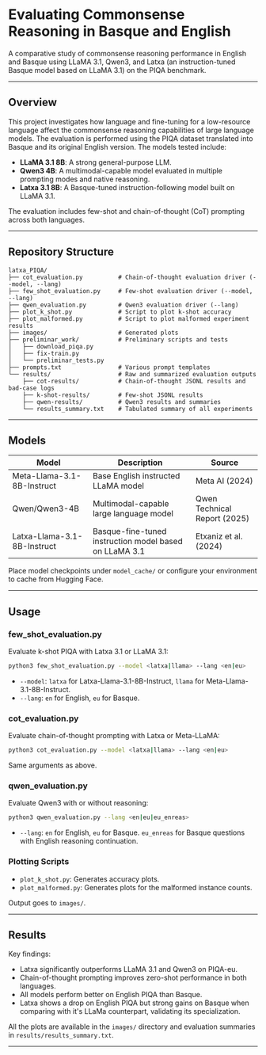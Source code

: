 # Evaluating Commonsense Reasoning in Basque and English

A comparative study of commonsense reasoning performance in English and Basque using LLaMA 3.1, Qwen3, and Latxa (an instruction-tuned Basque model based on LLaMA 3.1) on the PIQA benchmark.

---

## Overview

This project investigates how language and fine-tuning for a low-resource language affect the commonsense reasoning capabilities of large language models. The evaluation is performed using the PIQA dataset translated into Basque and its original English version. The models tested include:

* **LLaMA 3.1 8B**: A strong general-purpose LLM.
* **Qwen3 4B**: A multimodal-capable model evaluated in multiple prompting modes and native reasoning.
* **Latxa 3.1 8B**: A Basque-tuned instruction-following model built on LLaMA 3.1.

The evaluation includes few-shot and chain-of-thought (CoT) prompting across both languages.

---

## Repository Structure

```
latxa_PIQA/
├── cot_evaluation.py          # Chain-of-thought evaluation driver (--model, --lang)
├── few_shot_evaluation.py     # Few-shot evaluation driver (--model, --lang)
├── qwen_evaluation.py         # Qwen3 evaluation driver (--lang)
├── plot_k_shot.py             # Script to plot k-shot accuracy
├── plot_malformed.py          # Script to plot malformed experiment results
├── images/                    # Generated plots
├── preliminar_work/           # Preliminary scripts and tests
│   ├── download_piqa.py
│   ├── fix-train.py
│   └── preliminar_tests.py
├── prompts.txt                # Various prompt templates
└── results/                   # Raw and summarized evaluation outputs
    ├── cot-results/           # Chain-of-thought JSONL results and bad-case logs
    ├── k-shot-results/        # Few-shot JSONL results
    ├── qwen-results/          # Qwen3 results and summaries
    └── results_summary.txt    # Tabulated summary of all experiments
```

---

## Models

| Model                       | Description                                            | Source                       |
| --------------------------- | ------------------------------------------------------ | ---------------------------- |
| Meta-Llama-3.1-8B-Instruct  | Base English instructed LLaMA model                    | Meta AI (2024)               |
| Qwen/Qwen3-4B               | Multimodal-capable large language model                | Qwen Technical Report (2025) |
| Latxa-Llama-3.1-8B-Instruct | Basque-fine-tuned instruction model based on LLaMA 3.1 | Etxaniz et al. (2024)        |

Place model checkpoints under `model_cache/` or configure your environment to cache from Hugging Face.

---

## Usage

### few\_shot\_evaluation.py

Evaluate k-shot PIQA with Latxa 3.1 or LLaMA 3.1:

```bash
python3 few_shot_evaluation.py --model <latxa|llama> --lang <en|eu>
```

* `--model`: `latxa` for Latxa-Llama-3.1-8B-Instruct, `llama` for Meta-Llama-3.1-8B-Instruct.
* `--lang`: `en` for English, `eu` for Basque.

### cot\_evaluation.py

Evaluate chain-of-thought prompting with Latxa or Meta-LLaMA:

```bash
python3 cot_evaluation.py --model <latxa|llama> --lang <en|eu>
```

Same arguments as above.

### qwen\_evaluation.py

Evaluate Qwen3 with or without reasoning:

```bash
python3 qwen_evaluation.py --lang <en|eu|eu_enreas>
```
* `--lang`: `en` for English, `eu` for Basque. `eu_enreas` for Basque questions with English reasoning continuation.


### Plotting Scripts

* `plot_k_shot.py`: Generates accuracy plots.
* `plot_malformed.py`: Generates plots for the malformed instance counts.

Output goes to `images/`.

---

## Results

Key findings:

* Latxa significantly outperforms LLaMA 3.1 and Qwen3 on PIQA-eu.
* Chain-of-thought prompting improves zero-shot performance in both languages.
* All models perform better on English PIQA than Basque.
* Latxa shows a drop on English PIQA but strong gains on Basque when comparing with it's LLaMa counterpart, validating its specialization.


All the plots are available in the `images/` directory and evaluation summaries in `results/results_summary.txt`.

---
